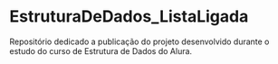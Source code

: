 # EstruturaDeDados_ListaLigada
Repositório dedicado a publicação do projeto desenvolvido durante o estudo do curso de Estrutura de Dados do Alura.
